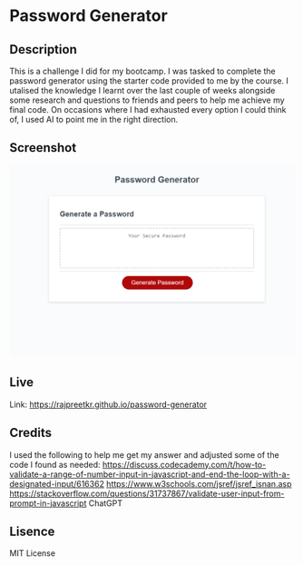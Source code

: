 # Password Generator

## Description
This is a challenge I did for my bootcamp. I was tasked to complete the password generator using the starter code provided to me by the course. I utalised the knowledge I learnt over the last couple of weeks alongside some research and questions to friends and peers to help me achieve my final code. On occasions where I had exhausted every option I could think of, I used AI to point me in the right direction.

## Screenshot
![Alt text](image.png)

## Live
Link: https://rajpreetkr.github.io/password-generator

## Credits
I used the following to help me get my answer and adjusted some of the code I found as needed:
https://discuss.codecademy.com/t/how-to-validate-a-range-of-number-input-in-javascript-and-end-the-loop-with-a-designated-input/616362
https://www.w3schools.com/jsref/jsref_isnan.asp
https://stackoverflow.com/questions/31737867/validate-user-input-from-prompt-in-javascript
ChatGPT

## Lisence
MIT License
